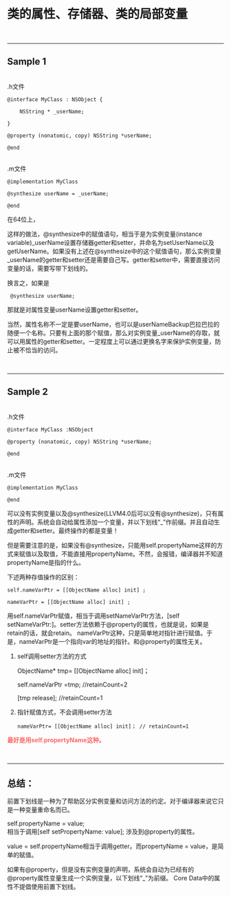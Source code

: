 # 类的属性、存储器、类的局部变量

<br>


-------
**Sample 1**
--------
<br>
.h文件

	@interface MyClass : NSObject {

		NSString * _userName;

	}

	@property (nonatomic, copy) NSString *userName;

	@end

<br>.m文件
	
	@implementation MyClass

	@synthesize userName = _userName;

	@end

在64位上，

这样的做法，@synthesize中的赋值语句，相当于是为实例变量(instance variable)_userName设置存储器getter和setter，并命名为setUserName以及getUserName。如果没有上述在@synthesize中的这个赋值语句，那么实例变量_userName的getter和setter还是需要自己写。getter和setter中，需要直接访问变量的话，需要写带下划线的。


换言之，如果是

     @synthesize userName;

那就是对属性变量userName设置getter和setter。

当然，属性名称不一定是要userName，也可以是userNameBackup巴拉巴拉的随便一个名称。只要有上面的那个赋值，那么对实例变量_userName的存取，就可以用属性的getter和setter。一定程度上可以通过更换名字来保护实例变量，防止被不恰当的访问。

<br>

-----
**Sample 2**
----
<br>
.h文件


	@interface MyClass :NSObject
	
	@property (nonatomic, copy) NSString *userName;

	@end

<br>.m文件
	
	@implementation MyClass

	@end

可以没有实例变量以及@synthesize(LLVM4.0后可以没有@synthesize)，只有属性的声明。系统会自动给属性添加一个变量，并以下划线“_”作前缀。并且自动生成getter和setter。最终操作的都是变量！

但是需要注意的是，如果没有@synthesize，只能用self.propertyName这样的方式来赋值以及取值，不能直接用propertyName。不然，会报错，编译器并不知道propertyName是指的什么。


下述两种存值操作的区别：

	self.nameVarPtr = [[ObjectName alloc] init] ;

	nameVarPtr = [[ObjectName alloc] init] ;

用self.nameVarPtr赋值，相当于调用setNameVarPtr方法，[self setNameVarPtr:]。setter方法依赖于@property的属性，也就是说，如果是retain的话，就会retain。
nameVarPtr这种，只是简单地对指针进行赋值。于是，nameVarPtr是一个指向var的地址的指针。和@property的属性无关。


1.  self调用setter方法的方式

	ObjectName*  tmp= [[ObjectName alloc] init]；
		
	self.nameVarPtr =tmp;  //retainCount=2
		
	[tmp release];        //retainCount=1


2.  指针赋值方式，不会调用setter方法

		nameVarPtr= [[ObjectName alloc] init]； // retainCount=1

<font color="FD6766">**最好是用self.propertyName这种。**</font>

<br>

----
**总结：**
----

前置下划线是一种为了帮助区分实例变量和访问方法的约定。对于编译器来说它只是一种变量重命名而已。

self.propertyName = value;       
相当于调用[self setPropertyName: value]; 涉及到@property的属性。

value = self.propertyName相当于调用getter。而propertyName = value，是简单的赋值。

如果有@property，但是没有实例变量的声明，系统会自动为已经有的@property属性变量生成一个实例变量，以下划线“_”为前缀。
Core Data中的属性不提倡使用前置下划线。



